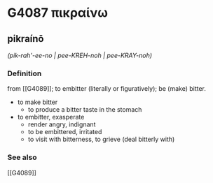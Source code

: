 # G4087 πικραίνω

## pikraínō

_(pik-rah'-ee-no | pee-KREH-noh | pee-KRAY-noh)_

### Definition

from [[G4089]]; to embitter (literally or figuratively); be (make) bitter.

- to make bitter
  - to produce a bitter taste in the stomach
- to embitter, exasperate
  - render angry, indignant
  - to be embittered, irritated
  - to visit with bitterness, to grieve (deal bitterly with)

### See also

[[G4089]]

